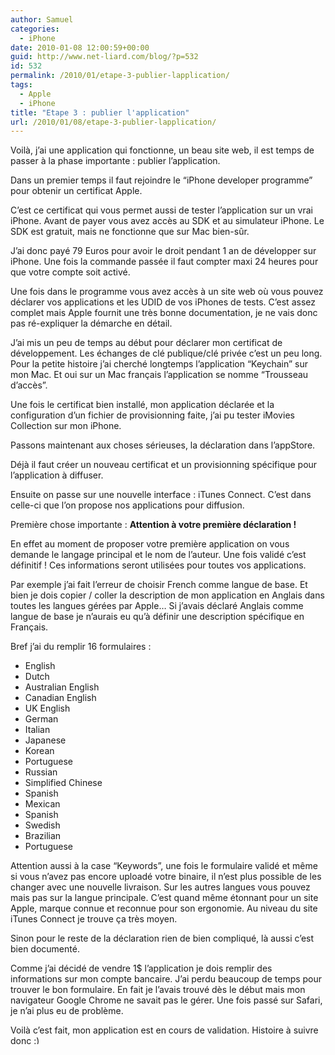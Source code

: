 ```yaml
---
author: Samuel
categories:
  - iPhone
date: 2010-01-08 12:00:59+00:00
guid: http://www.net-liard.com/blog/?p=532
id: 532
permalink: /2010/01/etape-3-publier-lapplication/
tags:
  - Apple
  - iPhone
title: "Etape 3 : publier l'application"
url: /2010/01/08/etape-3-publier-lapplication/
---
```


Voilà, j&#8217;ai une application qui fonctionne, un beau site web, il est temps de passer à la phase importante : publier l&#8217;application.

Dans un premier temps il faut rejoindre le &#8220;iPhone developer programme&#8221; pour obtenir un certificat Apple.

C&#8217;est ce certificat qui vous permet aussi de tester l&#8217;application sur un vrai iPhone. Avant de payer vous avez accès au SDK et au simulateur iPhone. Le SDK est gratuit, mais ne fonctionne que sur Mac bien-sûr.

J&#8217;ai donc payé 79 Euros pour avoir le droit pendant 1 an de développer sur iPhone. Une fois la commande passée il faut compter maxi 24 heures pour que votre compte soit activé.

Une fois dans le programme vous avez accès à un site web où vous pouvez déclarer vos applications et les UDID de vos iPhones de tests. C&#8217;est assez complet mais Apple fournit une très bonne documentation, je ne vais donc pas ré-expliquer la démarche en détail.

J&#8217;ai mis un peu de temps au début pour déclarer mon certificat de développement. Les échanges de clé publique/clé privée c&#8217;est un peu long. Pour la petite histoire j&#8217;ai cherché longtemps l&#8217;application &#8220;Keychain&#8221; sur mon Mac. Et oui sur un Mac français l&#8217;application se nomme &#8220;Trousseau d&#8217;accès&#8221;.

Une fois le certificat bien installé, mon application déclarée et la configuration d&#8217;un fichier de provisionning faite, j&#8217;ai pu tester iMovies Collection sur mon iPhone.

Passons maintenant aux choses sérieuses, la déclaration dans l&#8217;appStore.

Déjà il faut créer un nouveau certificat et un provisionning spécifique pour l&#8217;application à diffuser.

Ensuite on passe sur une nouvelle interface : iTunes Connect. C&#8217;est dans celle-ci que l&#8217;on propose nos applications pour diffusion.

Première chose importante : **Attention à votre première déclaration !**

En effet au moment de proposer votre première application on vous demande le langage principal et le nom de l&#8217;auteur. Une fois validé c&#8217;est définitif ! Ces informations seront utilisées pour toutes vos applications.

Par exemple j&#8217;ai fait l&#8217;erreur de choisir French comme langue de base. Et bien je dois copier / coller la description de mon application en Anglais dans toutes les langues gérées par Apple&#8230; Si j&#8217;avais déclaré Anglais comme langue de base je n&#8217;aurais eu qu&#8217;à définir une description spécifique en Français.

Bref j&#8217;ai du remplir 16 formulaires :

  * English
  * Dutch
  * Australian English
  * Canadian English
  * UK English
  * German
  * Italian
  * Japanese
  * Korean
  * Portuguese
  * Russian
  * Simplified Chinese
  * Spanish
  * Mexican
  * Spanish
  * Swedish
  * Brazilian
  * Portuguese

Attention aussi à la case &#8220;Keywords&#8221;, une fois le formulaire validé et même si vous n&#8217;avez pas encore uploadé votre binaire, il n&#8217;est plus possible de les changer avec une nouvelle livraison. Sur les autres langues vous pouvez mais pas sur la langue principale. C&#8217;est quand même étonnant pour un site Apple, marque connue et reconnue pour son ergonomie. Au niveau du site iTunes Connect je trouve ça très moyen.

Sinon pour le reste de la déclaration rien de bien compliqué, là aussi c&#8217;est bien documenté.

Comme j&#8217;ai décidé de vendre 1$ l&#8217;application je dois remplir des informations sur mon compte bancaire. J&#8217;ai perdu beaucoup de temps pour trouver le bon formulaire. En fait je l&#8217;avais trouvé dès le début mais mon navigateur Google Chrome ne savait pas le gérer. Une fois passé sur Safari, je n&#8217;ai plus eu de problème.

Voilà c&#8217;est fait, mon application est en cours de validation. Histoire à suivre donc <img src="http://www.apptom.fr/wp-includes/images/smilies/simple-smile.png" alt=":)" class="wp-smiley" style="height: 1em; max-height: 1em;" />